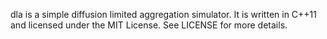 dla is a simple diffusion limited aggregation simulator. It is written in C++11 and licensed under the MIT License. See LICENSE for more details.

